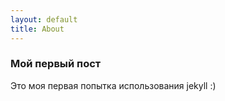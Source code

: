 ```yaml
---
layout: default
title: About
---
```


### Мой первый пост
Это моя первая попытка использования jekyll :)
